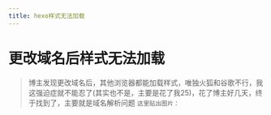 ```yaml
---
title: hexo样式无法加载
---
```

# 更改域名后样式无法加载
> 博主发现更改域名后，其他浏览器都能加载样式，唯独火狐和谷歌不行，我这强迫症就不能忍了(其实也不是，主要是花了我25)，花了博主好几天，终于找到了，主要就是域名解析问题
`这里贴出图片：`
